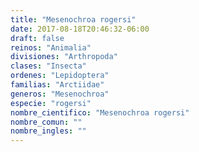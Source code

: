 ```yaml
---
title: "Mesenochroa rogersi"
date: 2017-08-18T20:46:32-06:00
draft: false
reinos: "Animalia"
divisiones: "Arthropoda"
clases: "Insecta"
ordenes: "Lepidoptera"
familias: "Arctiidae"
generos: "Mesenochroa"
especie: "rogersi"
nombre_cientifico: "Mesenochroa rogersi"
nombre_comun: ""
nombre_ingles: ""
---
```

